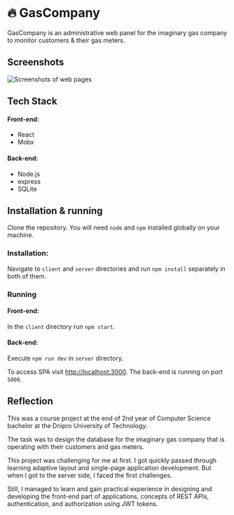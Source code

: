 # 🔥 GasCompany
GasCompany is an administrative web panel for the imaginary gas company to monitor customers & their gas meters.

## Screenshots
![Screenshots of web pages](https://i.imgur.com/xUnUJKw.png)

## Tech Stack
#### Front-end:
- React
- Mobx
#### Back-end:
- Node.js
- express
- SQLite

## Installation & running
Clone the repository. You will need `node` and `npm` installed globally on your machine.  

### Installation:
Navigate to `client` and `server` directories and run `npm install` separately in both of them.

### Running
#### Front-end:
In the `client` directory run `npm start`.
#### Back-end:
Execute `npm run dev` in `server` directory.

To access SPA visit [http://localhost:3000](http://localhost:3000). The back-end is running on port `5000`.

## Reflection
This was a course project at the end of 2nd year of Computer Science bachelor at the Dnipro University of Technology.

The task was to design the database for the imaginary gas company that is operating with their customers and gas meters.

This project was challenging for me at first. I got quickly passed through learning adaptive layout and single-page application development.
But when I got to the server side, I faced the first challenges.

Still, I managed to learn and gain practical experience in designing and developing the front-end part of applications,
concepts of REST APIs, authentication, and authorization using JWT tokens.
